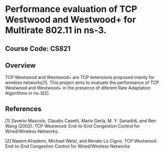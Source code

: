 # Performance evaluation of TCP Westwood and Westwood+ for Multirate 802.11 in ns-3.

## Course Code: CS821

## Overview

TCP Westwood and Westwood+ are TCP extensions proposed mainly for wireless networks[1]. This project aims to evaluate the performance of TCP Westwood and Westwood+ in the presence of diferent Rate Adaptation Algorithms in ns-3[2].

## References

[1] Saverio Mascolo, Claudio Casetti, Mario Gerla, M. Y. Sanadidi, and Ren Wang (2002). TCP Westwood: End-to-End Congestion Control for Wired/Wireless Networks.

[2] Naeem Khademi, Michael Welzl, and Renato Lo Cigno. TCP Westwood: End-to-End Congestion Control for Wired/Wireless Networks
